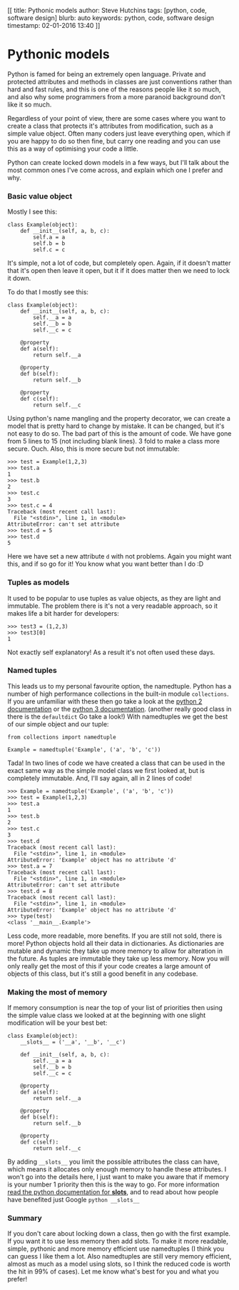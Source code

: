 [[
title: Pythonic models
author: Steve Hutchins
tags: [python, code, software design]
blurb: auto
keywords: python, code, software design
timestamp: 02-01-2016 13:40
]]

# Pythonic models
Python is famed for being an extremely open language. Private and protected attributes and methods in classes 
are just conventions rather than hard and fast rules, and this is one of the reasons people like it so much, 
and also why some programmers from a more paranoid background don't like it so much.   

Regardless of your point of view, there are some cases where you want to create a class that protects it's 
attributes from modification, such as a simple value object. Often many coders just leave everything open, 
which if you are happy to do so then fine, but carry one reading and you can use this as a way of optimising 
your code a little.   

Python can create locked down models in a few ways, but I'll talk about the most common 
ones I've come across, and explain which one I prefer and why.   
 
### Basic value object
Mostly I see this:

    class Example(object):
        def __init__(self, a, b, c):
            self.a = a
            self.b = b
            self.c = c
            
It's simple, not a lot of code, but completely open. Again, if it doesn't matter that it's open then leave it 
open, but it if it does matter then we need to lock it down.   
           
To do that I mostly see this:

    class Example(object):
        def __init__(self, a, b, c):
            self.__a = a
            self.__b = b
            self.__c = c
           
        @property    
        def a(self):
            return self.__a
             
        @property    
        def b(self):
            return self.__b
            
        @property    
        def c(self):
            return self.__c
            
Using python's name mangling and the property decorator, we can create a model that is pretty hard to change 
by mistake. It can be changed, but it's not easy to do so. The bad part of this is the amount of code. We have
gone from 5 lines to 15 (not including blank lines). 3 fold to make a class more secure. Ouch. Also, this
is more secure but not immutable:

    >>> test = Example(1,2,3)
    >>> test.a
    1
    >>> test.b
    2
    >>> test.c
    3
    >>> test.c = 4
    Traceback (most recent call last):
      File "<stdin>", line 1, in <module>
    AttributeError: can't set attribute
    >>> test.d = 5
    >>> test.d
    5
    
Here we have set a new attribute `d` with not problems. Again you might want this, and if so go for it! You 
know what you want better than I do :D
 
### Tuples as models
It used to be popular to use tuples as value objects, as they are light and immutable. The problem there is 
it's not a very readable approach, so it makes life a bit harder for developers:

    >>> test3 = (1,2,3)
    >>> test3[0]
    1

Not exactly self explanatory! As a result it's not often used these days.

### Named tuples
This leads us to my personal favourite option, the namedtuple. Python has a number of high performance 
collections in the built-in module `collections`. If you are unfamiliar with these then go take a look at the 
[python 2 documentation](https://docs.python.org/2/library/collections.html) or the [python 3 documentation](https://docs.python.org/3/library/collections.html).
(another really good class in there is the `defaultdict` Go take a look!)
With namedtuples we get the best of our simple object and our tuple:

    from collections import namedtuple
    
    Example = namedtuple('Example', ('a', 'b', 'c'))
    
Tada! In two lines of code we have created a class that can be used in the exact same way as the simple model
class we first looked at, but is completely immutable. And, I'll say again, all in 2 lines of code!

    >>> Example = namedtuple('Example', ('a', 'b', 'c'))
    >>> test = Example(1,2,3)
    >>> test.a
    1
    >>> test.b
    2
    >>> test.c
    3
    >>> test.d
    Traceback (most recent call last):
      File "<stdin>", line 1, in <module>
    AttributeError: 'Example' object has no attribute 'd'
    >>> test.a = 7
    Traceback (most recent call last):
      File "<stdin>", line 1, in <module>
    AttributeError: can't set attribute
    >>> test.d = 8
    Traceback (most recent call last):
      File "<stdin>", line 1, in <module>
    AttributeError: 'Example' object has no attribute 'd'
    >>> type(test)
    <class '__main__.Example'>
    
Less code, more readable, more benefits. If you are still not sold, there is more! Python objects hold all 
their data in dictionaries. As dictionaries are mutable and dynamic they take up more memory to allow for 
alteration in the future. As tuples are immutable they take up less memory. Now you will only really 
get the most of this if your code creates a large amount of objects of this class, but it's still a good 
benefit in any codebase.


### Making the most of memory
If memory consumption is near the top of your list of priorities then using the simple value class we looked at
at the beginning with one slight modification will be your best bet:

    class Example(object):
        __slots__ = ('__a', '__b', '__c')
        
        def __init__(self, a, b, c):
            self.__a = a
            self.__b = b
            self.__c = c
           
        @property    
        def a(self):
            return self.__a
             
        @property    
        def b(self):
            return self.__b
            
        @property    
        def c(self):
            return self.__c

By adding `__slots__` you limit the possible attributes the class can have, which means it allocates only 
enough memory to handle these attributes. I won't go into the details here, I just want to make you aware that
if memory is your number 1 priority then this is the way to go. For more information [read the python 
documentation for __slots__](https://docs.python.org/2/reference/datamodel.html#slots), and to read about how
people have benefited just Google `python __slots__`
  
### Summary
If you don't care about locking down a class, then go with the first example. If you want it to use less memory
then add slots. To make it more readable, simple, pythonic and more memory efficient use namedtuples (I think 
you can guess I like them a lot. Also namedtuples are still very memory efficient, almost as much as a model 
using slots, so I think the reduced code is worth the hit in 99% of cases).  Let me know what's best for you
and what you prefer!